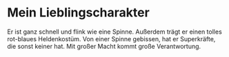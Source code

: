 # Mein Lieblingscharakter
Er ist ganz schnell und flink wie eine Spinne.
Außerdem trägt er einen tolles rot-blaues Heldenkostüm.
Von einer Spinne gebissen, hat er Superkräfte, die sonst keiner hat.
Mit großer Macht kommt große Verantwortung.
